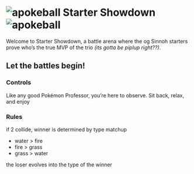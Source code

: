 # ![apokeball](https://github.com/user-attachments/assets/4d6e0d7f-f57b-4c36-ac27-359587adcbd2) Starter Showdown ![apokeball](https://github.com/user-attachments/assets/4d6e0d7f-f57b-4c36-ac27-359587adcbd2)
Welcome to Starter Showdown, a battle arena where the og Sinnoh starters prove who’s the true MVP of the trio *(its gotta be piplup right??)*.
## Let the battles begin! 
### Controls 
Like any good Pokémon Professor, you’re here to observe. Sit back, relax, and enjoy
### Rules
if 2 collide, winner is determined by type matchup 
* water > fire
* fire > grass
* grass > water </br>
<p> the loser evolves into the type of the winner </p>
